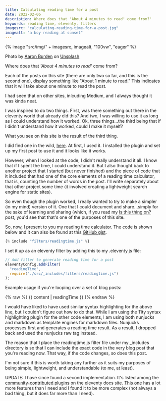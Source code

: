 ```yaml
---
title: Calculating reading time for a post
date: 2022-02-06
description: Where does that 'About 4 minutes to read' come from?"
keywords: reading time, eleventy, filters
imagesrc: "calculating-reading-time-for-a-post.jpg"
imagealt: "a boy reading at sunset"
---
```


{% image "src/img/" + imagesrc, imagealt, "100vw", "eager" %}

<p class="caption">Photo by <a href="https://unsplash.com/@aaronburden?utm_source=unsplash&utm_medium=referral&utm_content=creditCopyText">Aaron Burden</a> on <a href="https://unsplash.com/s/photos/boy-reading-sunset?utm_source=unsplash&utm_medium=referral&utm_content=creditCopyText">Unsplash</a></p>

Where does that _'About 4 minutes to read'_ come from?

Each of the posts on this site (there are only two so far, and this is the second one), display something like "About 1 minute to read." This indicates that it will take about one minute to read the post.

I had seen that on other sites, inlcuding Medium, and I always thought it was kinda neat.

I was inspired to do two things. First, was there something out there in the eleventy world that already did this? And two, I was willing to use it as long as I could understand how it worked. Ok, three things...the third being that if I didn't understand how it worked, could I make it myself?

What you see on this site is the result of the third thing.

I did find one in the wild, [here](https://github.com/johanbrook/eleventy-plugin-reading-time). At first, I used it. I installed the plugin and set up my first post to use it and it looks like it works.

However, when I looked at the code, I didn't really understand it all. I know that if I spent the time, I could understand it. But I also thought back to another project that I started (but never finished) and the piece of code that it included that had one of the core elements of a reading time calculator, that is, counting the number of words in the post. I'll write separately about that other project some time (it involved creating a lightweight search engine for static sites).

So even though the plugin worked, I really wanted to try to make a simpler (in my mind) version of it. One that I could document and share...simply for the sake of learning and sharing (which, if you read my [Is this thing on?](https://www.bobmonsour.com/posts/is-this-thing-on/) post, you'd see that that's one of the purposes of this site.

So, now, I present to you my reading time calculator. The code is shown below and it can also be found at this [GitHub gist](https://gist.github.com/bobmonsour/53ea41c50bec94be394a9314858dad1d).

```js
{% include "filters/readingtime.js" %}
```

I set it up as an eleventy filter by adding this to my .eleventy.js file:

```js
// Add filter to generate reading time for a post
eleventyConfig.addFilter(
  "readingTime",
  require("./src/_includes/filters/readingtime.js")
);
```

Example usage if you're looping over a set of blog posts:

{% raw %}
{{ content | readingTime }}
{% endraw %}

I would have liked to have used similar syntax highlighting for the above line, but I couldn't figure out how to do that. While I am using the 11ty syntax highlighting plugin for the other code elements, I am using both nunjucks and markdown as template engines for markdown files. Nunjucks processes first and generates a reading time result. As a result, I dropped back and used the nunjucks raw tag instead.

The reason that I place the readingtime.js filter file under my \_includes directory is so that I can include the exact code in the very blog post that you're reading now. That way, if the code changes, so does this post.

I'm not sure if this is worth taking any further as it suits my purposes of being simple, lightweight, and understandable (to me, at least).

UPDATE: I have since found a second implementation. It's listed among the [community-contributed plugins](https://www.11ty.dev/docs/plugins/) on the eleventy docs site. [This one](https://github.com/JKC-Codes/eleventy-plugin-time-to-read) has a lot more features than I need and I found it to be more complex (not always a bad thing, but it does far more than I need).

